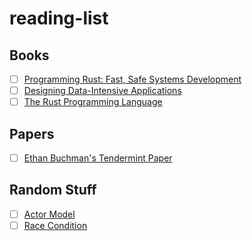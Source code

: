 # reading-list

## Books
- [ ] [Programming Rust: Fast, Safe Systems Development](http://bzz.wallizard.com:8081/share/books/RUST/Programming%20Rust%202nd%20Edition.pdf)
- [ ] [Designing Data-Intensive Applications](https://raw.githubusercontent.com/ms2ag16/Books/master/Designing%20Data-Intensive%20Applications%20-%20Martin%20Kleppmann.pdf)
- [ ] [The Rust Programming Language](https://edu.anarcho-copy.org/Programming%20Languages/Rust/rust-programming-language-steve-klabnik.pdf)

## Papers
- [ ] [Ethan Buchman's Tendermint Paper](https://github.com/anoushk1234/reading-list/blob/main/papers/Buchman_Ethan_201606_MAsc.pdf)


## Random Stuff
- [ ] [Actor Model](https://en.wikipedia.org/wiki/Actor_model)
- [ ] [Race Condition](https://www.avanderlee.com/swift/race-condition-vs-data-race/)
